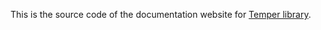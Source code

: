 This is the source code of the documentation website for [Temper library](https://github.com/ktripaldi/temperjs).
